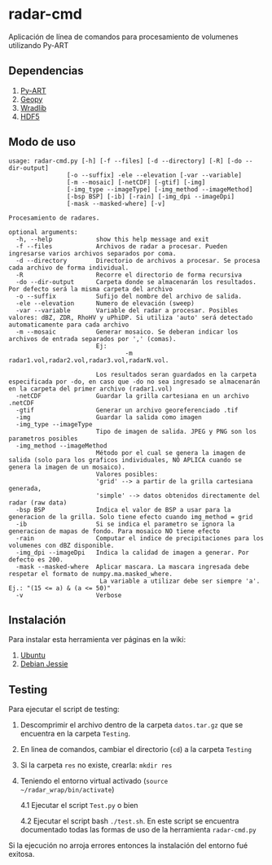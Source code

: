 # radar-cmd
Aplicación de línea de comandos para procesamiento de volumenes utilizando Py-ART

## Dependencias

1. [Py-ART](https://github.com/ARM-DOE/pyart)
2. [Geopy](https://github.com/geopy/geopy)  
3. [Wradlib](https://github.com/wradlib/wradlib)
4. [HDF5](https://pypi.python.org/pypi/h5py)
 
## Modo de uso

    usage: radar-cmd.py [-h] [-f --files] [-d --directory] [-R] [-do --dir-output]
                    [-o --suffix] -ele --elevation [-var --variable]
                    [-m --mosaic] [-netCDF] [-gtif] [-img]
                    [-img_type --imageType] [-img_method --imageMethod]
                    [-bsp BSP] [-ib] [-rain] [-img_dpi --imageDpi]
                    [-mask --masked-where] [-v]

    Procesamiento de radares.
    
    optional arguments:
      -h, --help            show this help message and exit
      -f --files            Archivos de radar a procesar. Pueden ingresarse varios archivos separados por coma.
      -d --directory        Directorio de archivos a procesar. Se procesa cada archivo de forma individual.
      -R                    Recorre el directorio de forma recursiva
      -do --dir-output      Carpeta donde se almacenarán los resultados. Por defecto será la misma carpeta del archivo
      -o --suffix           Sufijo del nombre del archivo de salida.
      -ele --elevation      Numero de elevación (sweep)
      -var --variable       Variable del radar a procesar. Posibles valores: dBZ, ZDR, RhoHV y uPhiDP. Si utiliza 'auto' será detectado automaticamente para cada archivo
      -m --mosaic           Generar mosaico. Se deberan indicar los archivos de entrada separados por ',' (comas). 
                            Ej:
                                    -m radar1.vol,radar2.vol,radar3.vol,radarN.vol.
                            
                            Los resultados seran guardados en la carpeta especificada por -do, en caso que -do no sea ingresado se almacenarán en la carpeta del primer archivo (radar1.vol)
      -netCDF               Guardar la grilla cartesiana en un archivo .netCDF
      -gtif                 Generar un archivo georeferenciado .tif
      -img                  Guardar la salida como imagen
      -img_type --imageType
                            Tipo de imagen de salida. JPEG y PNG son los parametros posibles
      -img_method --imageMethod
                            Método por el cual se genera la imagen de salida (solo para los graficos individuales, NO APLICA cuando se genera la imagen de un mosaico). 
                            Valores posibles: 
                            'grid' --> a partir de la grilla cartesiana generada, 
                            'simple' --> datos obtenidos directamente del radar (raw data)
      -bsp BSP              Indica el valor de BSP a usar para la generacion de la grilla. Solo tiene efecto cuando img_method = grid
      -ib                   Si se indica el parametro se ignora la generacion de mapas de fondo. Para mosaico NO tiene efecto
      -rain                 Computar el indice de precipitaciones para los volumenes con dBZ disponible.
      -img_dpi --imageDpi   Indica la calidad de imagen a generar. Por defecto es 200.
      -mask --masked-where  Aplicar mascara. La mascara ingresada debe respetar el formato de numpy.ma.masked_where.
                             La variable a utilizar debe ser siempre 'a'. Ej.: "(15 <= a) & (a <= 50)"
      -v                    Verbose
                    
## Instalación

Para instalar esta herramienta ver páginas en la wiki:

1. [Ubuntu](https://github.com/INTA-Radar/radar-cmd/wiki/Instalaci%C3%B3n----Ubuntu)
2. [Debian Jessie](https://github.com/INTA-Radar/radar-cmd/wiki/Instalaci%C3%B3n---Debian-(jessie))

## Testing

Para ejecutar el script de testing:
1. Descomprimir el archivo dentro de la carpeta ```datos.tar.gz``` que se encuentra en la carpeta ```Testing```.
2. En linea de comandos, cambiar el directorio (```cd```) a la carpeta ```Testing```
3. Si la carpeta ```res``` no existe, crearla: ```mkdir res```
4. Teniendo el entorno virtual activado (```source ~/radar_wrap/bin/activate```)

   4.1 Ejecutar el script ```Test.py``` o bien
   
   4.2 Ejecutar el script bash `./test.sh`. En este script se encuentra documentado todas las formas de uso de la herramienta `radar-cmd.py`  

Si la ejecución no arroja errores entonces la instalación del entorno fué exitosa.